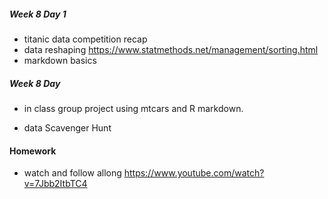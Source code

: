 ##### Week 8 Day 1
  + titanic data competition recap
  + data reshaping 
  https://www.statmethods.net/management/sorting.html
  + markdown basics

##### Week 8 Day 
  + in class group project using mtcars and R markdown.
  
  + data Scavenger Hunt
  

  
  
  
#### Homework 
  + watch and follow allong
  https://www.youtube.com/watch?v=7Jbb2ItbTC4
  